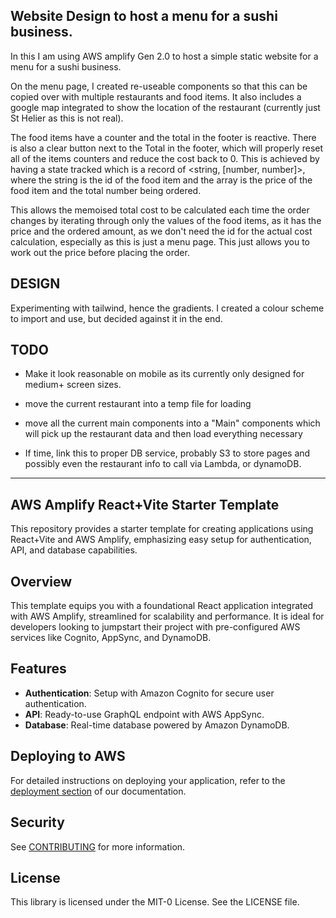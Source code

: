 ## Website Design to host a menu for a sushi business.

In this I am using AWS amplify Gen 2.0 to host a simple static website for a menu for a sushi business.

On the menu page, I created re-useable components so that this can be copied over with multiple restaurants and food items. 
It also includes a google map integrated to show the location of the restaurant (currently just St Helier as this is not real).

The food items have a counter and the total in the footer is reactive. There is also a clear button next to the Total in the footer, which will properly reset all of the items counters and reduce the cost back to 0.
This is achieved by having a state tracked which is a record of <string, [number, number]>, where the string is the id of the food item and the array is the price of the food item and the total number being ordered.

This allows the memoised total cost to be calculated each time the order changes by iterating through only the values of the food items, as it has the price and the ordered amount, as we don't need the id for the actual cost calculation, especially as this is just a menu page. This just allows you to work out the price before placing the order.

## DESIGN

Experimenting with tailwind, hence the gradients. I created a colour scheme to import and use, but decided against it in the end.

## TODO

- Make it look reasonable on mobile as its currently only designed for medium+ screen sizes.
- move the current restaurant into a temp file for loading
- move all the current main components into a "Main" components which will pick up the restaurant data and then load everything necessary

- If time, link this to proper DB service, probably S3 to store pages and possibly even the restaurant info to call via Lambda, or dynamoDB.



----


## AWS Amplify React+Vite Starter Template

This repository provides a starter template for creating applications using React+Vite and AWS Amplify, emphasizing easy setup for authentication, API, and database capabilities.

## Overview

This template equips you with a foundational React application integrated with AWS Amplify, streamlined for scalability and performance. It is ideal for developers looking to jumpstart their project with pre-configured AWS services like Cognito, AppSync, and DynamoDB.

## Features

- **Authentication**: Setup with Amazon Cognito for secure user authentication.
- **API**: Ready-to-use GraphQL endpoint with AWS AppSync.
- **Database**: Real-time database powered by Amazon DynamoDB.

## Deploying to AWS

For detailed instructions on deploying your application, refer to the [deployment section](https://docs.amplify.aws/react/start/quickstart/#deploy-a-fullstack-app-to-aws) of our documentation.

## Security

See [CONTRIBUTING](CONTRIBUTING.md#security-issue-notifications) for more information.

## License

This library is licensed under the MIT-0 License. See the LICENSE file.
